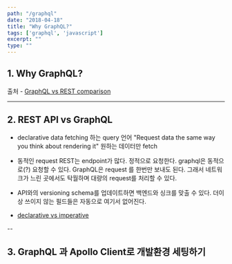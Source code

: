 ```yaml
---
path: "/graphql"
date: "2018-04-18"
title: "Why GraphQL?"
tags: ['graphql', 'javascript']
excerpt: ""
type: ""
---
```


## 1. Why GraphQL?

출처 - [GraphQL vs REST comparison](https://www.netguru.co/blog/grapghql-vs-rest)

---

## 2. REST API vs GraphQL

- declarative data fetching 하는 query 언어 "Request data the same way you think about rendering it" 원하는 데이터만 fetch

- 동적인 request
REST는 endpoint가 많다. 정적으로 요청한다. graphql은 동적으로(?) 요청할 수 있다. GraphQL은 request 를 한번만 보내도 된다. 그래서 네트워크가 느린 곳에서도 탁월하며 대량의 request를 처리할 수 있다. 

- API와의 versioning
schema를 업데이트하면 백엔드와 싱크를 맞출 수 있다. 더이상 쓰이지 않는 필드들은 자동으로 여기서 없어진다. 

* [declarative vs imperative](https://codeburst.io/declarative-vs-imperative-programming-a8a7c93d9ad2)

--

## 3. GraphQL 과 Apollo Client로 개발환경 세팅하기